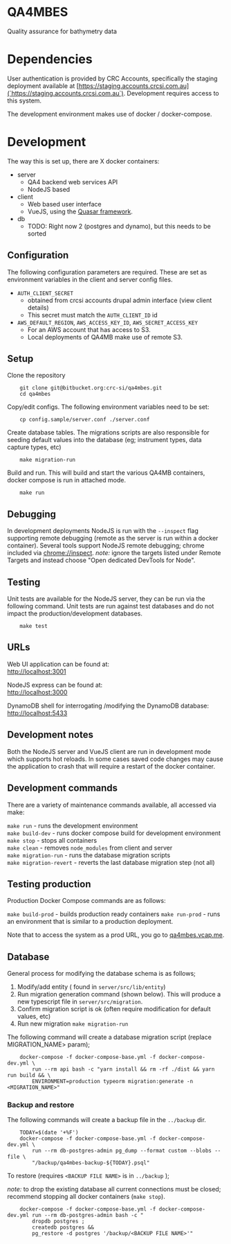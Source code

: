 # QA4MBES
Quality assurance for bathymetry data

# Dependencies
User authentication is provided by CRC Accounts, specifically the staging deployment available at [https://staging.accounts.crcsi.com.au](`https://staging.accounts.crcsi.com.au`). Development requires access to this system.

The development environment makes use of docker / docker-compose.

# Development
The way this is set up, there are X docker containers:

- server
    - QA4 backend web services API
    - NodeJS based
- client
    - Web based user interface
    - VueJS, using the [Quasar framework](https://quasar-framework.org/).
- db
    - TODO: Right now 2 (postgres and dynamo), but this needs to be sorted

## Configuration
The following configuration parameters are required. These are set as environment variables in the client and server config files.

* `AUTH_CLIENT_SECRET`  
    * obtained from crcsi accounts drupal admin interface (view client details)
    * This secret must match the `AUTH_CLIENT_ID` id
* `AWS_DEFAULT_REGION`, `AWS_ACCESS_KEY_ID`, `AWS_SECRET_ACCESS_KEY`
    * For an AWS account that has access to S3.
    * Local deployments of QA4MB make use of remote S3.  

## Setup
Clone the repository
```
    git clone git@bitbucket.org:crc-si/qa4mbes.git
    cd qa4mbes
```

Copy/edit configs. The following environment variables need to be set:  

```
    cp config.sample/server.conf ./server.conf
```

Create database tables. The migrations scripts are also responsible for seeding
default values into the database (eg; instrument types, data capture types, etc)
```
    make migration-run
```

Build and run. This will build and start the various QA4MB containers, docker
compose is run in attached mode.
```
    make run
```

## Debugging

In development deployments NodeJS is run with the `--inspect` flag supporting
remote debugging (remote as the server is run within a docker container).
Several tools support NodeJS remote debugging; chrome included via [chrome://inspect](chrome://inspect). *note:* ignore the targets listed under Remote Targets and instead choose "Open dedicated DevTools for Node".


## Testing
Unit tests are available for the NodeJS server, they can be run via the
following command. Unit tests are run against test databases and do not impact
the production/development databases.

```
    make test
```


## URLs

Web UI application can be found at:  
    [http://localhost:3001](http://localhost:3001)

NodeJS express can be found at:  
    [http://localhost:3000](http://localhost:3000)

DynamoDB shell for interrogating /modifying the DynamoDB database:  
    [http://localhost:5433](http://localhost:5433)


## Development notes

Both the NodeJS server and VueJS client are run in development mode which
supports hot reloads. In some cases saved code changes may cause the application
to crash that will require a restart of the docker container.




## Development commands
There are a variety of maintenance commands available, all accessed via make:

`make run` - runs the development environment  
`make build-dev` - runs docker compose build for development environment  
`make stop` - stops all containers  
`make clean` - removes `node_modules` from client and server  
`make migration-run` - runs the database migration scripts  
`make migration-revert` - reverts the last database migration step (not all)  

## Testing production
Production Docker Compose commands are as follows:

`make build-prod` - builds production ready containers
`make run-prod` - runs an environment that is similar to a production deployment.

Note that to access the system as a prod URL, you go to [qa4mbes.vcap.me](qa4mbes.vcap.me).

## Database

General process for modifying the database schema is as follows;    

1. Modify/add entity ( found in `server/src/lib/entity`)
1. Run migration generation command (shown below). This will produce a new
typescript file in `server/src/migration`.
1. Confirm migration script is ok (often require modification for default
values, etc)
1. Run new migration `make migration-run`


The following command will create a database migration script (replace MIGRATION_NAME> param);   

```
    docker-compose -f docker-compose-base.yml -f docker-compose-dev.yml \
        run --rm api bash -c "yarn install && rm -rf ./dist && yarn run build && \
        ENVIRONMENT=production typeorm migration:generate -n <MIGRATION_NAME>"
```

### Backup and restore

The following commands will create a backup file in the `../backup` dir.

```
    TODAY=$(date '+%F')
    docker-compose -f docker-compose-base.yml -f docker-compose-dev.yml \
        run --rm db-postgres-admin pg_dump --format custom --blobs --file \
        "/backup/qa4mbes-backup-${TODAY}.psql"
```

To restore (requires `<BACKUP FILE NAME>` is in `../backup` );

*note:* to drop the existing database all current connections must be closed;
recommend stopping all docker containers (`make stop`).

```
    docker-compose -f docker-compose-base.yml -f docker-compose-dev.yml run --rm db-postgres-admin bash -c "
        dropdb postgres ;
        createdb postgres &&
        pg_restore -d postgres '/backup/<BACKUP FILE NAME>'"
```
